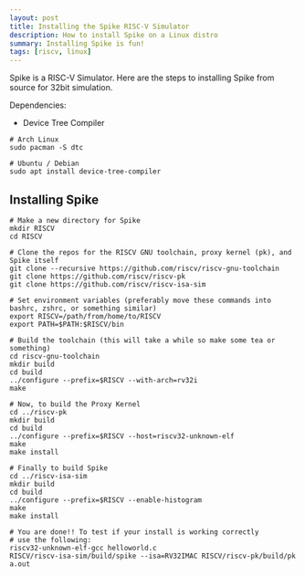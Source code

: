 ```yaml
---
layout: post
title: Installing the Spike RISC-V Simulator
description: How to install Spike on a Linux distro
summary: Installing Spike is fun!
tags: [riscv, linux]
---
```


Spike is a RISC-V Simulator. Here are the steps to installing Spike from source for 32bit simulation.

Dependencies:
 - Device Tree Compiler

```commandline
# Arch Linux
sudo pacman -S dtc

# Ubuntu / Debian
sudo apt install device-tree-compiler
```

Installing Spike
----------------
	# Make a new directory for Spike
	mkdir RISCV
	cd RISCV

	# Clone the repos for the RISCV GNU toolchain, proxy kernel (pk), and Spike itself
	git clone --recursive https://github.com/riscv/riscv-gnu-toolchain
	git clone https://github.com/riscv/riscv-pk
	git clone https://github.com/riscv/riscv-isa-sim

	# Set environment variables (preferably move these commands into bashrc, zshrc, or something similar)
	export RISCV=/path/from/home/to/RISCV
	export PATH=$PATH:$RISCV/bin

	# Build the toolchain (this will take a while so make some tea or something)
	cd riscv-gnu-toolchain
	mkdir build
	cd build
	../configure --prefix=$RISCV --with-arch=rv32i
	make

	# Now, to build the Proxy Kernel
	cd ../riscv-pk
	mkdir build
	cd build
	../configure --prefix=$RISCV --host=riscv32-unknown-elf
	make
	make install

	# Finally to build Spike
	cd ../riscv-isa-sim
	mkdir build
	cd build
	../configure --prefix=$RISCV --enable-histogram
	make
	make install

	# You are done!! To test if your install is working correctly
	# use the following:
	riscv32-unknown-elf-gcc helloworld.c
	RISCV/riscv-isa-sim/build/spike --isa=RV32IMAC RISCV/riscv-pk/build/pk a.out




